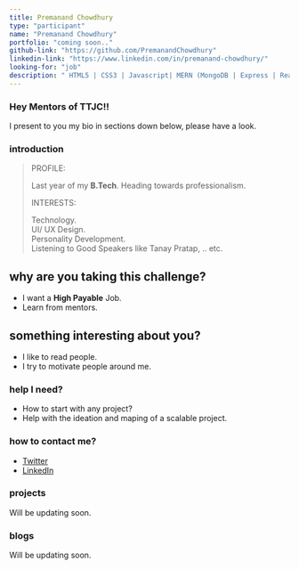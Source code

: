 ```yaml
---
title: Premanand Chowdhury
type: "participant"
name: "Premanand Chowdhury"
portfolio: "coming soon.."
github-link: "https://github.com/PremanandChowdhury"
linkedin-link: "https://www.linkedin.com/in/premanand-chowdhury/"
looking-for: "job"
description: " HTML5 | CSS3 | Javascript| MERN (MongoDB | Express | React | Node.js) | Python | Bootstrap | Materialize CSS "
---
```


### Hey **Mentors** of **TTJC**!!

I present to you my bio in sections down below, please have a look.

### introduction

> PROFILE:
>
> Last year of my **B.Tech**. Heading towards professionalism.
>
> INTERESTS:
>
> Technology.  
> UI/ UX Design.  
> Personality Development.  
> Listening to Good Speakers like Tanay Pratap, .. etc.

## why are you taking this challenge?

- I want a **High Payable** Job.
- Learn from mentors.

## something interesting about you?

- I like to read people.
- I try to motivate people around me.

### help I need?

- How to start with any project?
- Help with the ideation and maping of a scalable project.

### how to contact me?

- [Twitter](https://twitter.com/PremanandChowd1)
- [LinkedIn](https://www.linkedin.com/in/premanand-chowdhury/)

### projects

Will be updating soon.

<!--My projects:


 #### binder: tinder for books

_description_

_stack_

_hosted link_

_github link_

#### another project

_description_

_stack_  -->

### blogs

Will be updating soon.

<!-- #### Title of the blog

_description_:

_link_: -->
